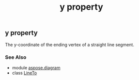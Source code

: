 ﻿---
title: y property
second_title: Aspose.Diagram for Python via .NET API References
description: 
type: docs
weight: 60
url: /python-net/aspose.diagram/lineto/y/
is_root: false
---

## y property


The y-coordinate of the ending vertex of a straight line segment.

### See Also
* module [aspose.diagram](../../)
* class [LineTo](/diagram/python-net/aspose.diagram/lineto)
